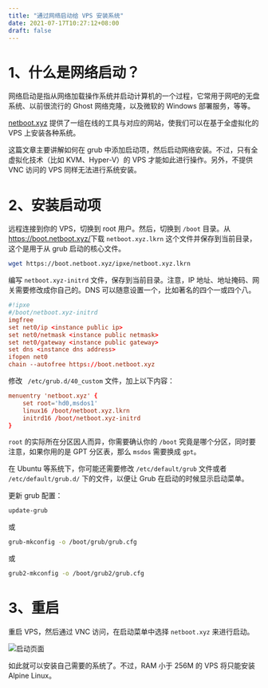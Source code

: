 ```yaml
---
title: "通过网络启动给 VPS 安装系统"
date: 2021-07-17T10:27:12+08:00
draft: false
---
```



# 1、什么是网络启动？

网络启动是指从网络加载操作系统并启动计算机的一个过程，它常用于网吧的无盘系统、以前很流行的 Ghost 网络克隆，以及微软的 Windows 部署服务，等等。

[netboot.xyz](https://netboot.xyz/) 提供了一组在线的工具与对应的网站，使我们可以在基于全虚拟化的 VPS 上安装各种系统。

这篇文章主要讲解如何在 grub 中添加启动项，然后启动网络安装。不过，只有全虚拟化技术（比如 KVM、Hyper-V）的 VPS 才能如此进行操作。另外，不提供 VNC 访问的 VPS 同样无法进行系统安装。

# 2、安装启动项

远程连接到你的 VPS，切换到 root 用户。然后，切换到 `/boot` 目录。从<https://boot.netboot.xyz/>下载 `netboot.xyz.lkrn` 这个文件并保存到当前目录，这个是用于从 grub 启动的核心文件。

```sh
wget https://boot.netboot.xyz/ipxe/netboot.xyz.lkrn
```

编写 `netboot.xyz-initrd` 文件，保存到当前目录。注意，IP 地址、地址掩码、网关需要修改成你自己的。DNS 可以随意设置一个，比如著名的四个一或四个八。

```conf
#!ipxe
#/boot/netboot.xyz-initrd
imgfree
set net0/ip <instance public ip>
set net0/netmask <instance public netmask>
set net0/gateway <instance public gateway>
set dns <instance dns address>
ifopen net0
chain --autofree https://boot.netboot.xyz
```

修改 ` /etc/grub.d/40_custom` 文件，加上以下内容：

```conf
menuentry 'netboot.xyz' {
    set root='hd0,msdos1'
    linux16 /boot/netboot.xyz.lkrn
    initrd16 /boot/netboot.xyz-initrd
}
```

`root` 的实际所在分区因人而异，你需要确认你的 `/boot` 究竟是哪个分区，同时要注意，如果你用的是 GPT 分区表，那么 `msdos` 需要换成 `gpt`。

在 Ubuntu 等系统下，你可能还需要修改 `/etc/default/grub` 文件或者 `/etc/default/grub.d/` 下的文件，以便让 Grub 在启动的时候显示启动菜单。

更新 grub 配置：

```sh
update-grub
```

或

```sh
grub-mkconfig -o /boot/grub/grub.cfg
```

或

```sh
grub2-mkconfig -o /boot/grub2/grub.cfg
```
# 3、重启

重启 VPS，然后通过 VNC 访问，在启动菜单中选择 `netboot.xyz` 来进行启动。

![启动页面](https://netboot.xyz/images/netboot.xyz.gif)

如此就可以安装自己需要的系统了。不过，RAM 小于 256M 的 VPS 将只能安装 Alpine Linux。